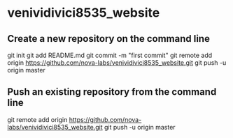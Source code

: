 # venividivici8535_website

## Create a new repository on the command line
git init
git add README.md
git commit -m "first commit"
git remote add origin https://github.com/nova-labs/venividivici8535_website.git
git push -u origin master


## Push an existing repository from the command line

git remote add origin https://github.com/nova-labs/venividivici8535_website.git
git push -u origin master


